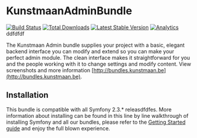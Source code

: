 # KunstmaanAdminBundle 

[![Build Status](https://travis-ci.org/Kunstmaan/KunstmaanAdminBundle.png?branch=master)](http://travis-ci.org/Kunstmaan/KunstmaanAdminBundle)
[![Total Downloads](https://poser.pugx.org/kunstmaan/admin-bundle/downloads.png)](https://packagist.org/packages/kunstmaan/admin-bundle)
[![Latest Stable Version](https://poser.pugx.org/kunstmaan/admin-bundle/v/stable.png)](https://packagist.org/packages/kunstmaan/admin-bundle)
[![Analytics](https://ga-beacon.appspot.com/UA-3160735-7/Kunstmaan/KunstmaanAdminBundle)](https://github.com/igrigorik/ga-beacon)
ddfdfdf

The Kunstmaan Admin bundle supplies your project with a basic, elegant backend interface you can modify and extend so you can make your perfect admin module. The clean interface makes it straightforward for you and the people working with it to change settings and modify content. View screenshots and more information [http://bundles.kunstmaan.be](http://bundles.kunstmaan.be).

## Installation

This bundle is compatible with all Symfony 2.3.* releasdfdfes. More information about installing can be found in this line by line walkthrough of installing Symfony and all our bundles, please refer to the [Getting Started guide](http://bundles.kunstmaan.be/getting-started/installation) and enjoy the full blown experience.
